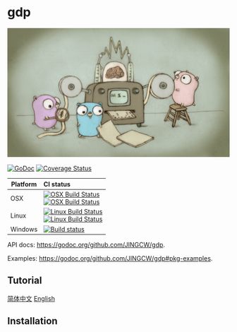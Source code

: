 # gdp
![Gopher image](doc/pictures/fiveyears.jpg)

[![GoDoc](https://godoc.org/github.com/JINGCW/gdp?status.svg)](https://godoc.org/github.com/JINGCW/gdp)
[![Coverage Status](https://coveralls.io/repos/github/JINGCW/gdp/badge.svg)](https://coveralls.io/github/JINGCW/gdp)

Platform | CI status
---------|:---------
OSX      |[![OSX Build Status](http://badges.herokuapp.com/travis/JINGCW/gdp?env=BADGE=osx&label=build&branch=develop&go=1.13.x)](https://travis-ci.org/JINGCW/gdp)<br/>[![OSX Build Status](http://badges.herokuapp.com/travis/JINGCW/gdp?env=BADGE=osx&label=build&branch=develop&go=1.14.x)](https://travis-ci.org/JINGCW/gdp)
Linux    |[![Linux Build Status](http://badges.herokuapp.com/travis/JINGCW/gdp?env=BADGE=linux&label=build&branch=develop&go=1.13.x)](https://travis-ci.org/JINGCW/gdp)<br/>[![Linux Build Status](http://badges.herokuapp.com/travis/JINGCW/gdp?env=BADGE=linux&label=build&branch=develop&go=1.14.x)](https://travis-ci.org/JINGCW/gdp)
Windows  |[![Build status](https://ci.appveyor.com/api/projects/status/glj3j9c3oy8ekbic/branch/develop?svg=true)](https://ci.appveyor.com/project/JINGCW/gdp/branch/develop)

API docs: https://godoc.org/github.com/JINGCW/gdp.

Examples: https://godoc.org/github.com/JINGCW/gdp#pkg-examples.


## Tutorial
[简体中文](doc/tutorial_zh.md)
[English](doc/tutorial_en.md)

## Installation

